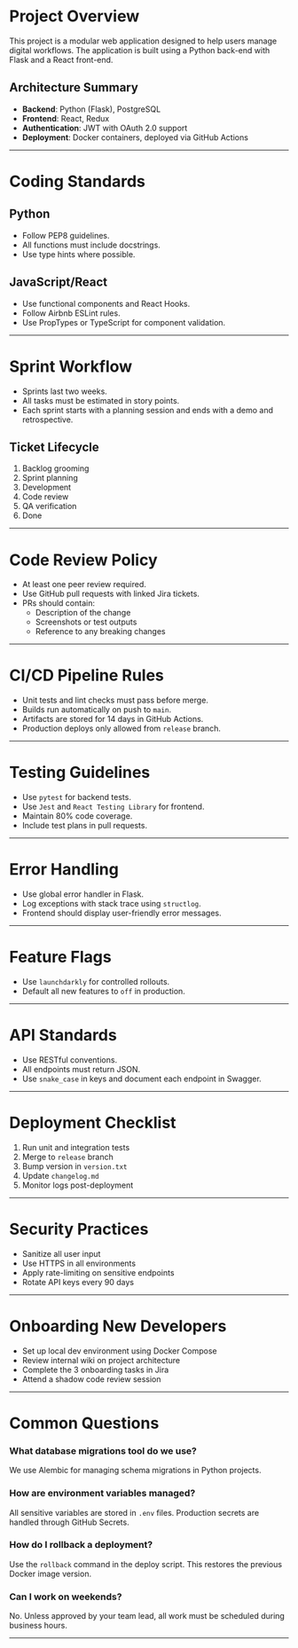 # Project Overview
This project is a modular web application designed to help users manage digital workflows. The application is built using a Python back-end with Flask and a React front-end.

## Architecture Summary
- **Backend**: Python (Flask), PostgreSQL
- **Frontend**: React, Redux
- **Authentication**: JWT with OAuth 2.0 support
- **Deployment**: Docker containers, deployed via GitHub Actions

---

# Coding Standards
## Python
- Follow PEP8 guidelines.
- All functions must include docstrings.
- Use type hints where possible.

## JavaScript/React
- Use functional components and React Hooks.
- Follow Airbnb ESLint rules.
- Use PropTypes or TypeScript for component validation.

---

# Sprint Workflow
- Sprints last two weeks.
- All tasks must be estimated in story points.
- Each sprint starts with a planning session and ends with a demo and retrospective.

## Ticket Lifecycle
1. Backlog grooming
2. Sprint planning
3. Development
4. Code review
5. QA verification
6. Done

---

# Code Review Policy
- At least one peer review required.
- Use GitHub pull requests with linked Jira tickets.
- PRs should contain:
  - Description of the change
  - Screenshots or test outputs
  - Reference to any breaking changes

---

# CI/CD Pipeline Rules
- Unit tests and lint checks must pass before merge.
- Builds run automatically on push to `main`.
- Artifacts are stored for 14 days in GitHub Actions.
- Production deploys only allowed from `release` branch.

---

# Testing Guidelines
- Use `pytest` for backend tests.
- Use `Jest` and `React Testing Library` for frontend.
- Maintain 80% code coverage.
- Include test plans in pull requests.

---

# Error Handling
- Use global error handler in Flask.
- Log exceptions with stack trace using `structlog`.
- Frontend should display user-friendly error messages.

---

# Feature Flags
- Use `launchdarkly` for controlled rollouts.
- Default all new features to `off` in production.

---

# API Standards
- Use RESTful conventions.
- All endpoints must return JSON.
- Use `snake_case` in keys and document each endpoint in Swagger.

---

# Deployment Checklist
1. Run unit and integration tests
2. Merge to `release` branch
3. Bump version in `version.txt`
4. Update `changelog.md`
5. Monitor logs post-deployment

---

# Security Practices
- Sanitize all user input
- Use HTTPS in all environments
- Apply rate-limiting on sensitive endpoints
- Rotate API keys every 90 days

---

# Onboarding New Developers
- Set up local dev environment using Docker Compose
- Review internal wiki on project architecture
- Complete the 3 onboarding tasks in Jira
- Attend a shadow code review session

---

# Common Questions

### What database migrations tool do we use?
We use Alembic for managing schema migrations in Python projects.

### How are environment variables managed?
All sensitive variables are stored in `.env` files. Production secrets are handled through GitHub Secrets.

### How do I rollback a deployment?
Use the `rollback` command in the deploy script. This restores the previous Docker image version.

### Can I work on weekends?
No. Unless approved by your team lead, all work must be scheduled during business hours.

---